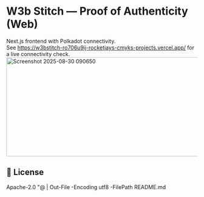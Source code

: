 ﻿# W3b Stitch — Proof of Authenticity (Web)

Next.js frontend with Polkadot connectivity.  
See https://w3bstitch-ro706u9ij-rocketjays-cmyks-projects.vercel.app/ for a live connectivity check.
<img width="828" height="260" alt="Screenshot 2025-08-30 090650" src="https://github.com/user-attachments/assets/015fcb4f-90a7-4d3d-b251-a8d3360246e8" />

## 📜 License
Apache-2.0
"@ | Out-File -Encoding utf8 -FilePath README.md
